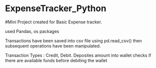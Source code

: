 # ExpenseTracker_Python
#Mini Project created for Basic Expense tracker.

used Pandas, os packages

Transactions have been saved into csv file using pd.read_csv()
then subsequent operations have been manipulated.

Transaction Types : Credit, Debit.
Deposites amount into wallet
checks if there are available funds before debiting the wallet

